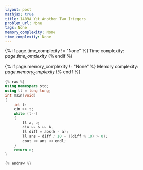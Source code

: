```yaml
---
layout: post
mathjax: true
title: 1409A Yet Another Two Integers
problem_url: None
tags: None
memory_complexity: None
time_complexity: None
---
```




{% if page.time_complexity != "None" %}
Time complexity: ${{ page.time_complexity }}$
{% endif %}

{% if page.memory_complexity != "None" %}
Memory complexity: ${{ page.memory_complexity }}$
{% endif %}

```cpp
{% raw %}
using namespace std;
using ll = long long;
int main(void)
{
    int t;
    cin >> t;
    while (t--)
    {
        ll a, b;
        cin >> a >> b;
        ll diff = abs(b - a);
        ll ans = diff / 10 + ((diff % 10) > 0);
        cout << ans << endl;
    }
    return 0;
}

{% endraw %}
```